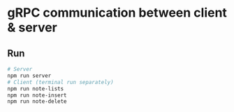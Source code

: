 # gRPC communication between client & server
## Run
```bash
# Server
npm run server
# Client (terminal run separately)
npm run note-lists
npm run note-insert
npm run note-delete
```